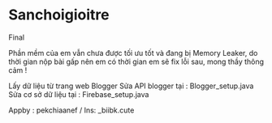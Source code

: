 # Sanchoigioitre
Final

Phần mềm của em vẫn chưa được tối ưu tốt và đang bị Memory Leaker, do thời gian nộp bài gấp nên em có thời gian em sẽ fix lỗi sau, mong thầy thông cảm !

Lấy dữ liệu từ trang web Blogger
Sửa API blogger tại : Blogger_setup.java
Sửa cơ sở dữ liệu tại : Firebase_setup.java

Appby : pekchiaanef / Ins: _biibk.cute
